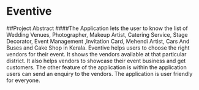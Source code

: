 # Eventive
##Project Abstract
####The Application lets the user to know the list of Wedding Venues, Photographer, Makeup Artist, Catering Service, Stage Decorator, Event Management ,Invitation Card, Mehendi Artist, Cars And Buses and  Cake Shop in Kerala. Eventive helps users to choose the right vendors for their event. It shows the vendors available at that particular district. It also helps vendors to showcase their event business and get customers. The other  feature of the application is within the application users can send an enquiry to the vendors. The application is user friendly for everyone. 
